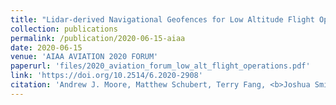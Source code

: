 ```yaml
---
title: "Lidar-derived Navigational Geofences for Low Altitude Flight Operations"
collection: publications
permalink: /publication/2020-06-15-aiaa
date: 2020-06-15
venue: 'AIAA AVIATION 2020 FORUM'
paperurl: 'files/2020_aviation_forum_low_alt_flight_operations.pdf'
link: 'https://doi.org/10.2514/6.2020-2908'
citation: 'Andrew J. Moore, Matthew Schubert, Terry Fang, <b>Joshua Smith</b>, and Nicholas Rymer. &quot;LiDAR-derived navigational geofences for low altitude flight operations.&quot; <i>AIAA AVIATION 2020 FORUM</i>, p. 2908. 2020.'
---
```


